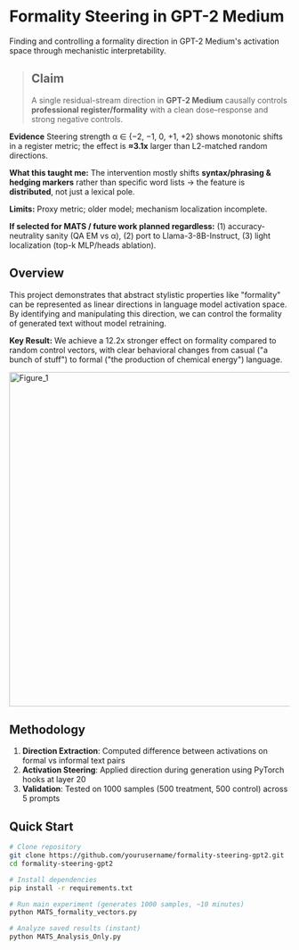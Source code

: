 # Formality Steering in GPT-2 Medium

Finding and controlling a formality direction in GPT-2 Medium's activation space through mechanistic interpretability.

> ## Claim
> A single residual-stream direction in **GPT-2 Medium** causally controls **professional register/formality** with a clean dose–response and strong negative controls.

**Evidence** Steering strength α ∈ {−2, −1, 0, +1, +2} shows monotonic shifts in a register metric; the effect is **≈3.1x** larger than L2-matched random directions.

**What this taught me:** The intervention mostly shifts **syntax/phrasing & hedging markers** rather than specific word lists -> the feature is **distributed**, not just a lexical pole.

**Limits:** Proxy metric; older model; mechanism localization incomplete.

**If selected for MATS / future work planned regardless:** (1) accuracy-neutrality sanity (QA EM vs α), (2) port to Llama-3-8B-Instruct, (3) light localization (top-k MLP/heads ablation).


## Overview

This project demonstrates that abstract stylistic properties like "formality" can be represented as linear directions in language model activation space. By identifying and manipulating this direction, we can control the formality of generated text without model retraining.

**Key Result:** We achieve a 12.2x stronger effect on formality compared to random control vectors, with clear behavioral changes from casual ("a bunch of stuff") to formal ("the production of chemical energy") language.

<img width="1000" height="600" alt="Figure_1" src="https://github.com/user-attachments/assets/fcab928f-c64f-417b-b236-f03fba489f6c" />

## Methodology


1. **Direction Extraction**: Computed difference between activations on formal vs informal text pairs
2. **Activation Steering**: Applied direction during generation using PyTorch hooks at layer 20
3. **Validation**: Tested on 1000 samples (500 treatment, 500 control) across 5 prompts

## Quick Start

```bash
# Clone repository
git clone https://github.com/yourusername/formality-steering-gpt2.git
cd formality-steering-gpt2

# Install dependencies
pip install -r requirements.txt

# Run main experiment (generates 1000 samples, ~10 minutes)
python MATS_formality_vectors.py

# Analyze saved results (instant)
python MATS_Analysis_Only.py
